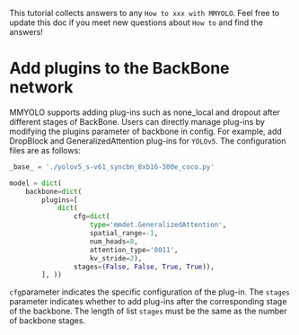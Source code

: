 This tutorial collects answers to any `How to xxx with MMYOLO`. Feel free to update this doc if you meet new questions about `How to` and find the answers!

# Add plugins to the BackBone network

MMYOLO supports adding plug-ins such as none_local and dropout after different stages of BackBone. Users can directly manage plug-ins by modifying the plugins parameter of backbone in config. For example, add DropBlock and GeneralizedAttention plug-ins for `YOLOv5`. The configuration files are as follows:

```python
_base_ = './yolov5_s-v61_syncbn_8xb16-300e_coco.py'

model = dict(
    backbone=dict(
        plugins=[
            dict(
                cfg=dict(
                    type='mmdet.GeneralizedAttention',
                    spatial_range=-1,
                    num_heads=8,
                    attention_type='0011',
                    kv_stride=2),
                stages=(False, False, True, True)),
        ], ))
```

`cfg`parameter indicates the specific configuration of the plug-in. The `stages` parameter indicates whether to add plug-ins after the corresponding stage of the backbone. The length of list `stages` must be the same as the number of backbone stages.
